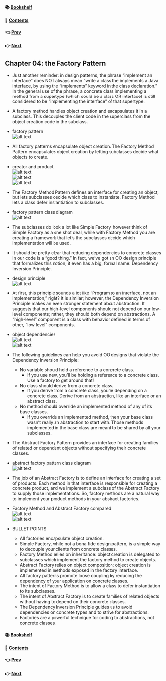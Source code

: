 #### &#x1F4DA; [Bookshelf](../)
#### &#x1F4DC; [Contents](./README.md#contents)
#### &#x1F448; [Prev](./Ch03_the_Decorator_Pattern.md)
#### &#x1F449; [Next](./Ch05_the_Singleton_Pattern.md)

## Chapter 04: the Factory Pattern

- Just another reminder: in design patterns, the phrase “implement an interface” does NOT always mean “write a class the implements a Java interface, by using the “implements” keyword in the class declaration.” In the general use of the phrase, a concrete class implementing a method from a supertype (which could be a class OR interface) is still considered to be “implementing the interface” of that supertype.

- A factory method handles object creation and encapsulates it in a subclass. This decouples the client code in the superclass from the object creation code in the subclass.

- factory pattern  
![alt text](res/fig_4_1_Factory_pattern_1.PNG)  

- All factory patterns encapsulate object creation. The Factory Method Pattern encapsulates object creation by letting subclasses decide what objects to create.

- creator and product  
![alt text](res/fig_4_2_Factory_pattern_creator.PNG)  
![alt text](res/fig_4_3_Factory_pattern_product.PNG)  
![alt text](res/fig_4_4_Factory_pattern_parallel.PNG)  

- The Factory Method Pattern defines an interface for creating an object, but lets subclasses decide which class to instantiate. Factory Method lets a class defer instantiation to subclasses.

- factory pattern class diagram  
![alt text](res/fig_4_5_Factory_pattern_class_diagram.PNG)  

- The subclasses do look a lot like Simple Factory, however think of Simple Factory as a one shot deal, while with Factory Method you are creating a framework that let’s the subclasses decide which implementation will be used.

- It should be pretty clear that reducing dependencies to concrete classes in our code is a “good thing.” In fact, we’ve got an OO design principle that formalizes this notion; it even has a big, formal name: Dependency Inversion Principle.

- design principle  
![alt text](res/fig_4_6_Design_principle_4_1.PNG)  

- At first, this principle sounds a lot like “Program to an interface, not an implementation,” right? It is similar; however, the Dependency Inversion Principle makes an even stronger statement about abstraction. It suggests that our high-level components should not depend on our low-level components; rather, they should both depend on abstractions. A “high-level” component is a class with behavior defined in terms of other, “low level” components.

- object dependencies  
![alt text](res/fig_4_7_dependencies_1.PNG)  
![alt text](res/fig_4_8_dependencies_2.PNG)  

- The following guidelines can help you avoid OO designs that violate the Dependency Inversion Principle:
	- No variable should hold a reference to a concrete class.
		- If you use new, you’ll be holding a reference to a concrete class. Use a factory to get around that!
	- No class should derive from a concrete class.
		- If you derive from a concrete class, you’re depending on a concrete class. Derive from an abstraction, like an interface or an abstract class.
	- No method should override an implemented method of any of its base classes.
		- If you override an implemented method, then your base class wasn’t really an abstraction to start with. Those methods implemented in the base class are meant to be shared by all your subclasses.

- The Abstract Factory Pattern provides an interface for creating families of related or dependent objects without specifying their concrete classes.

- abstract factory pattern class diagram  
![alt text](res/fig_4_9_Abstract_factory_pattern_class_diagram.PNG)  

- The job of an Abstract Factory is to define an interface for creating a set of products. Each method in that interface is responsible for creating a concrete product, and we implement a subclass of the Abstract Factory to supply those implementations. So, factory methods are a natural way to implement your product methods in your abstract factories.

- Factory Method and Abstract Factory compared  
![alt text](res/fig_4_10_factory_vs_abstract_factory_1.PNG)  
![alt text](res/fig_4_11_factory_vs_abstract_factory_2.PNG)  

- BULLET POINTS
	- All factories encapsulate object creation.
	- Simple Factory, while not a bona fide design pattern, is a simple way to decouple your clients from concrete classes.
	- Factory Method relies on inheritance: object creation is delegated to subclasses which implement the factory method to create objects.
	- Abstract Factory relies on object composition: object creation is implemented in methods exposed in the factory interface.
	- All factory patterns promote loose coupling by reducing the dependency of your application on concrete classes.
	- The intent of Factory Method is to allow a class to defer instantiation to its subclasses.
	- The intent of Abstract Factory is to create families of related objects without having to depend on their concrete classes.
	- The Dependency Inversion Principle guides us to avoid dependencies on concrete types and to strive for abstractions.
	- Factories are a powerful technique for coding to abstractions, not concrete classes.

#### &#x1F4DA; [Bookshelf](../)
#### &#x1F4DC; [Contents](./README.md#contents)
#### &#x1F448; [Prev](./Ch03_the_Decorator_Pattern.md)
#### &#x1F449; [Next](./Ch05_the_Singleton_Pattern.md)